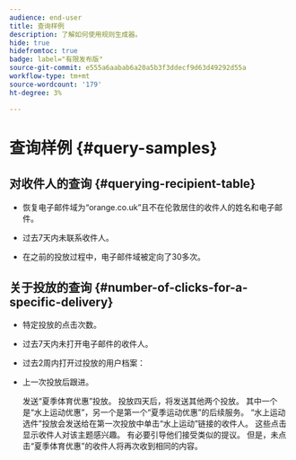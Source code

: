 ```yaml
---
audience: end-user
title: 查询样例
description: 了解如何使用规则生成器。
hide: true
hidefromtoc: true
badge: label="有限发布版"
source-git-commit: e555a6aabab6a20a5b3f3ddecf9d63d49292d55a
workflow-type: tm+mt
source-wordcount: '179'
ht-degree: 3%

---
```


# 查询样例 {#query-samples}

## 对收件人的查询 {#querying-recipient-table}

* 恢复电子邮件域为“orange.co.uk”且不在伦敦居住的收件人的姓名和电子邮件。

* 过去7天内未联系收件人。

* 在之前的投放过程中，电子邮件域被定向了30多次。

## 关于投放的查询 {#number-of-clicks-for-a-specific-delivery}

* 特定投放的点击次数。

* 过去7天内未打开电子邮件的收件人。

* 过去2周内打开过投放的用户档案：

* 上一次投放后跟进。

  发送“夏季体育优惠”投放。 投放四天后，将发送其他两个投放。 其中一个是“水上运动优惠”，另一个是第一个“夏季运动优惠”的后续服务。 “水上运动选件”投放会发送给在第一次投放中单击“水上运动”链接的收件人。 这些点击显示收件人对该主题感兴趣。 有必要引导他们接受类似的提议。 但是，未点击“夏季体育优惠”的收件人将再次收到相同的内容。
